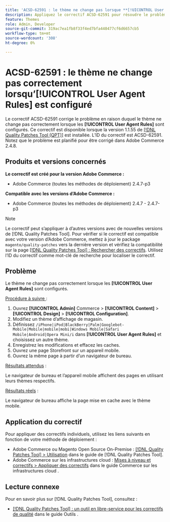 ```yaml
---
title: 'ACSD-62591 : le thème ne change pas lorsque **[!UICONTROL User Agent Rules]** est configuré'
description: Appliquez le correctif ACSD-62591 pour résoudre le problème d’Adobe Commerce en raison duquel le thème ne change pas correctement lorsque les **[!UICONTROL User Agent Rules]** sont configurés.
feature: Themes
role: Admin, Developer
source-git-commit: 319ac7ea1fb8f33f4ed7bfa440477cf6d6657cb5
workflow-type: tm+mt
source-wordcount: '308'
ht-degree: 0%

---
```



# ACSD-62591 : le thème ne change pas correctement lorsqu’[!UICONTROL User Agent Rules] est configuré

Le correctif ACSD-62591 corrige le problème en raison duquel le thème ne change pas correctement lorsque les **[!UICONTROL User Agent Rules]** sont configurés. Ce correctif est disponible lorsque la version 1.1.55 de [[!DNL Quality Patches Tool (QPT)]](https://experienceleague.adobe.com/help/tools/quality-patches-tool/quality-patches-tool-to-self-serve-quality-patches.md) est installée. L’ID du correctif est ACSD-62591. Notez que le problème est planifié pour être corrigé dans Adobe Commerce 2.4.8.

## Produits et versions concernés

**Le correctif est créé pour la version Adobe Commerce :**
* Adobe Commerce (toutes les méthodes de déploiement) 2.4.7-p3

**Compatible avec les versions d’Adobe Commerce :**
* Adobe Commerce (toutes les méthodes de déploiement) 2.4.7 - 2.4.7-p3

>[!NOTE]
>
>Le correctif peut s’appliquer à d’autres versions avec de nouvelles versions de [!DNL Quality Patches Tool]. Pour vérifier si le correctif est compatible avec votre version d’Adobe Commerce, mettez à jour le package `magento/quality-patches` vers la dernière version et vérifiez la compatibilité sur la page [[!DNL Quality Patches Tool] : Rechercher des correctifs](https://experienceleague.adobe.com/tools/commerce-quality-patches/index.html). Utilisez l’ID du correctif comme mot-clé de recherche pour localiser le correctif.

## Problème

Le thème ne change pas correctement lorsque les **[!UICONTROL User Agent Rules]** sont configurés.

<u>Procédure à suivre </u> :

1. Ouvrez **[!UICONTROL Admin]** Commerce > **[!UICONTROL Content]** > **[!UICONTROL Design]** > **[!UICONTROL Configuration]**.
1. Modifiez un thème d’affichage de magasin.
1. Définissez `/iPhone|iPod|BlackBerry|Palm|Googlebot-Mobile|Mobile|mobile|mobi|Windows Mobile|Safari Mobile|Android|Opera Mini/i` dans **[!UICONTROL User Agent Rules]** et choisissez un autre thème.
1. Enregistrez les modifications et effacez les caches.
1. Ouvrez une page Storefront sur un appareil mobile.
1. Ouvrez la même page à partir d’un navigateur de bureau.

<u>Résultats attendus</u> :

Le navigateur de bureau et l’appareil mobile affichent des pages en utilisant leurs thèmes respectifs.

<u>Résultats réels</u> :

Le navigateur de bureau affiche la page mise en cache avec le thème mobile.

## Application du correctif

Pour appliquer des correctifs individuels, utilisez les liens suivants en fonction de votre méthode de déploiement :

* Adobe Commerce ou Magento Open Source On-Premise : [[!DNL Quality Patches Tool] > Utilisation](/help/tools/quality-patches-tool/usage.md) dans le guide de [!DNL Quality Patches Tool].
* Adobe Commerce sur les infrastructures cloud : [Mises à niveau et correctifs > Appliquer des correctifs](https://experienceleague.adobe.com/docs/commerce-cloud-service/user-guide/develop/upgrade/apply-patches.html) dans le guide Commerce sur les infrastructures cloud .


## Lecture connexe

Pour en savoir plus sur [!DNL Quality Patches Tool], consultez :

* [[!DNL Quality Patches Tool] : un outil en libre-service pour les correctifs de qualité](/help/tools/quality-patches-tool/quality-patches-tool-to-self-serve-quality-patches.md) dans le guide Outils .
